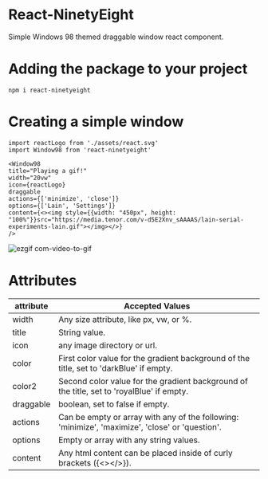 # React-NinetyEight
Simple Windows 98 themed draggable window react component.

# Adding the package to your project

```
npm i react-ninetyeight
```


# Creating a simple window



```
import reactLogo from './assets/react.svg'
import Window98 from 'react-ninetyeight'

<Window98
title="Playing a gif!"
width="20vw"
icon={reactLogo}
draggable
actions={['minimize', 'close']}
options={['Lain', 'Settings']}
content={<><img style={{width: "450px", height: "100%"}}src="https://media.tenor.com/v-d5E2Xnv_sAAAAS/lain-serial-experiments-lain.gif"></img></>}
/>
```

![ezgif com-video-to-gif](https://github.com/Tyfee/React-NinetyEight/assets/121516618/81965daa-9e80-47b0-872d-264f380ddb39)



# Attributes

| attribute      | Accepted Values                            
| ----           | ---------------               
| width          | Any  size attribute, like px, vw, or %.                               
| title          | String value.          
| icon           | any image directory or url.           
| color          | First color value for the gradient background of the title, set to 'darkBlue' if empty.
| color2         | Second color value for the gradient background of the title, set to 'royalBlue' if empty.
| draggable      | boolean, set to false if empty.          
| actions        | Can be empty or array with any of the following: 'minimize', 'maximize', 'close' or 'question'.
| options        | Empty or array with any string values.
| content        | Any html content can be placed inside of curly brackets ({<></>}).

